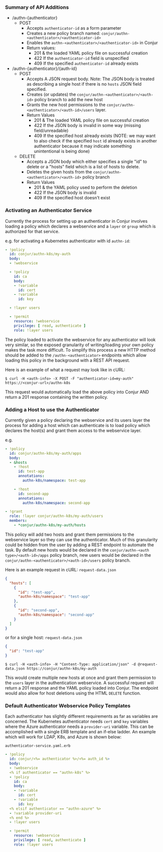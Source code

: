 ### Summary of API Additions
* /authn-{authenticator}
  * POST
    * Accepts `authenticator-id` as a form parameter
    * Creates a new policy branch named: `conjur/authn-<authenticator>/<authenticator-id>`
    * Enables the `authn-<authenticator>/<authenticator-id>` in Conjur
    * Return values:
      * 201 & the loaded YAML policy file on successful creation
      * 422 If the `authenticator-id` field is unspecified
      * 409 If the specified `authenticator-id` already exists
* /authn-{authenticator}/{auth-id}
  * POST
    * Accepts A JSON request body. Note: The JSON body is treated as describing a single host if there is no `hosts` JSON field specified.
    * Creates (or updates) the `conjur/authn-<authenticator>/<auth-id>` policy branch to add the new host
    * Grants the new host permissions to the `conjur/authn-<authenticator>/<auth-id>/users` layer.
    * Return Values
      * 201 & The loaded YAML policy file on successful creation
      * 422 If the JSON body is invalid in some way (missing field/unreadable)
      * 409 If the specified host already exists (NOTE: we may want to also check if the specified `host` id already exists in another authenticator because it may indicate something unintentional is being done)
  * DELETE
    * Accepts a JSON body which either specifies a single "id" to delete or a "hosts" field which is a list of hosts to delete.
    * Deletes the given hosts from the `conjur/authn-<authenticator>/<auth-id>` policy branch
    * Return Values
      * 201 & the YAML policy used to perform the deletion
      * 422 If the JSON body is invalid
      * 409 If the specified host doesn't exist

### Activating an Authenticator Service
Currently the process for setting up an authenticator in Conjur involves loading a policy which declares a webservice
and a `layer` or `group` which is authorized for that service.

e.g. for activating a Kubernetes authenticator with id `authn-id`:
```yaml
- !policy
  id: conjur/authn-k8s/my-auth
  body:
  - !webservice

  - !policy
    id: ca
    body:
    - !variable
      id: cert
    - !variable
      id: key

  - !layer users

  - !permit
    resource: !webservice
    privilege: [ read, authenticate ]
    role: !layer users
```
The policy loaded to activate the webservice for any authenticator will look very similar, so the exposed granularity of writing/loading
your own policy makes the task more difficult. To simplify this process a new HTTP method should be added to the
`/authn-<authenticator>` endpoints which allow loading this policy in the background with a REST API request.

Here is an example of what a request may look like in cURL:
```shell-session
$ curl -H <auth-info> -X POST -F "authenticator-id=my-auth" https://<conjur-url>/authn-k8s
```
This request would automatically load the above policy into Conjur AND return a 201 response containing the written policy.

### Adding a Host to use the Authenticator
Currently given a policy declaring the webservice and its users layer the process for adding a host which can authenticate is to
load policy which declares the host(s) and grant them access to the webservice layer. 

e.g.
```yaml
- !policy
  id: conjur/authn-k8s/my-auth/apps
  body:
  - &hosts
    - !host
      id: test-app
      annotations:
        authn-k8s/namespace: test-app

    - !host
      id: second-app
      annotations:
        authn-k8s/namespace: second-app

- !grant
  role: !layer conjur/authn-k8s/my-auth/users
  members:
    - *conjur/authn-k8s/my-auth/hosts

```
This policy will add two hosts and grant them permissions to the webservice layer so they can use the
authenticator. Much of this granularity could be hidden from the user by adding a REST endpoint to
automate the task. By default new hosts would be declared in the `conjur/authn-<auth type>/<auth-id>/apps`
policy branch, new users would be declared in the `conjur/authn-<authenticator>/<auth-id>/users` policy branch.

Here is an example request in cURL:
`request-data.json`
```json
{
  "hosts": [
    {
      "id": "test-app",
      "authn-k8s/namespace": "test-app"
    },
    {
      "id": "second-app",
      "authn-k8s/namespace": "second-app"
    }
  ]
}
```
or for a single host:
`request-data.json`
```json
{
  "id": "test-app"
}
```

```shell-session
$ curl -H <auth-info> -H "Content-Type: application/json" -d @request-data.json https://conjur/authn-k8s/my-auth
```
This would create multiple new hosts at once and grant them permission to the `users` layer in the authentication webservice.
A successful request will return a 201 response and the YAML policy loaded into Conjur.
The endpoint would also allow for host deletions using the HTML `DELETE` function.

### Default Authenticator Webservice Policy Templates

Each authenticator has slightly different requirements as far as variables are concerned. The Kubernetes authenticator needs
`cert` and `key` variables where the Azure authenticator needs a `provider-uri` variable. This can be accomplished with a single
ERB template and an if-else ladder. An example which will work for LDAP, K8s, and Azure is shown below:

`authenticator-service.yaml.erb`
```yaml
- !policy
  id: conjur/<%= authenticator %>/<%= auth_id %>
  body:
  - !webservice
  <% if authenticator == "authn-k8s" %>
  - !policy
    id: ca
    body:
    - !variable
      id: cert
    - !variable
      id: key
  <% elsif authenticator == "authn-azure" %>
  - !variable provider-uri
  <% end %>
  - !layer users

  - !permit
    resource: !webservice
    privilege: [ read, authenticate ]
    role: !layer users
```
